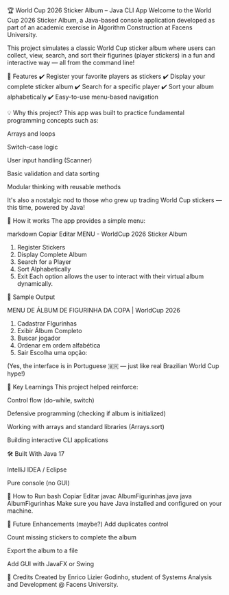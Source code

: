 🏆 World Cup 2026 Sticker Album – Java CLI App
Welcome to the World Cup 2026 Sticker Album, a Java-based console application developed as part of an academic exercise in Algorithm Construction at Facens University.

This project simulates a classic World Cup sticker album where users can collect, view, search, and sort their figurines (player stickers) in a fun and interactive way — all from the command line!

🚀 Features
✔️ Register your favorite players as stickers
✔️ Display your complete sticker album
✔️ Search for a specific player
✔️ Sort your album alphabetically
✔️ Easy-to-use menu-based navigation

💡 Why this project?
This app was built to practice fundamental programming concepts such as:

Arrays and loops

Switch-case logic

User input handling (Scanner)

Basic validation and data sorting

Modular thinking with reusable methods

It's also a nostalgic nod to those who grew up trading World Cup stickers — this time, powered by Java!

🧠 How it works
The app provides a simple menu:

markdown
Copiar
Editar
MENU - WorldCup 2026 Sticker Album
1. Register Stickers
2. Display Complete Album
3. Search for a Player
4. Sort Alphabetically
0. Exit
Each option allows the user to interact with their virtual album dynamically.

📌 Sample Output

MENU DE ÁLBUM DE FIGURINHA DA COPA | WorldCup 2026 
1. Cadastrar FIgurinhas
2. Exibir Álbum Completo
3. Buscar jogador
4. Ordenar em ordem alfabética
0. Sair
Escolha uma opção:

(Yes, the interface is in Portuguese 🇧🇷 — just like real Brazilian World Cup hype!)

🧠 Key Learnings
This project helped reinforce:

Control flow (do-while, switch)

Defensive programming (checking if album is initialized)

Working with arrays and standard libraries (Arrays.sort)

Building interactive CLI applications

🛠️ Built With
Java 17

IntelliJ IDEA / Eclipse

Pure console (no GUI)

🏁 How to Run
bash
Copiar
Editar
javac AlbumFigurinhas.java
java AlbumFigurinhas
Make sure you have Java installed and configured on your machine.

🔮 Future Enhancements (maybe?)
Add duplicates control

Count missing stickers to complete the album

Export the album to a file

Add GUI with JavaFX or Swing

🙌 Credits
Created by Enrico Lizier Godinho, student of Systems Analysis and Development @ Facens University.
